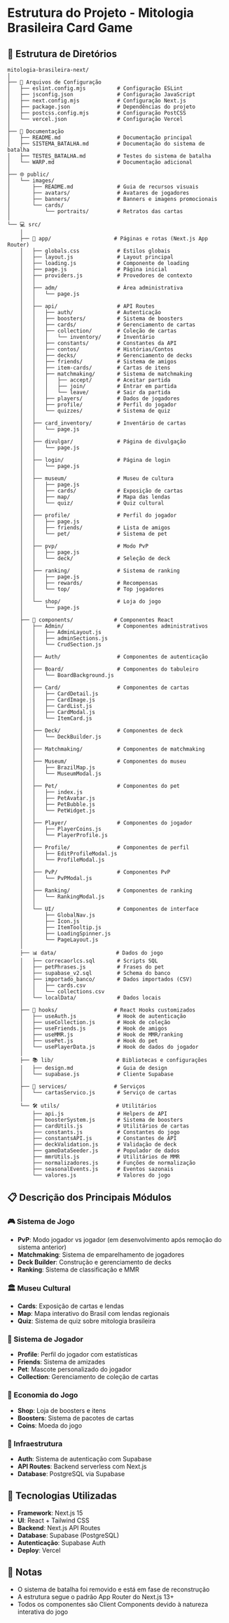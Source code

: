 # Estrutura do Projeto - Mitologia Brasileira Card Game

## 📁 Estrutura de Diretórios

```
mitologia-brasileira-next/
│
├── 📄 Arquivos de Configuração
│   ├── eslint.config.mjs          # Configuração ESLint
│   ├── jsconfig.json              # Configuração JavaScript
│   ├── next.config.mjs            # Configuração Next.js
│   ├── package.json               # Dependências do projeto
│   ├── postcss.config.mjs         # Configuração PostCSS
│   └── vercel.json                # Configuração Vercel
│
├── 📝 Documentação
│   ├── README.md                  # Documentação principal
│   ├── SISTEMA_BATALHA.md         # Documentação do sistema de batalha
│   ├── TESTES_BATALHA.md          # Testes do sistema de batalha
│   └── WARP.md                    # Documentação adicional
│
├── 🌐 public/
│   └── images/
│       ├── README.md              # Guia de recursos visuais
│       ├── avatars/               # Avatares de jogadores
│       ├── banners/               # Banners e imagens promocionais
│       └── cards/
│           └── portraits/         # Retratos das cartas
│
└── 💻 src/
    │
    ├── 📱 app/                    # Páginas e rotas (Next.js App Router)
    │   ├── globals.css            # Estilos globais
    │   ├── layout.js              # Layout principal
    │   ├── loading.js             # Componente de loading
    │   ├── page.js                # Página inicial
    │   ├── providers.js           # Provedores de contexto
    │   │
    │   ├── adm/                   # Área administrativa
    │   │   └── page.js
    │   │
    │   ├── api/                   # API Routes
    │   │   ├── auth/              # Autenticação
    │   │   ├── boosters/          # Sistema de boosters
    │   │   ├── cards/             # Gerenciamento de cartas
    │   │   ├── collection/        # Coleção de cartas
    │   │   │   └── inventory/     # Inventário
    │   │   ├── constants/         # Constantes da API
    │   │   ├── contos/            # Histórias/Contos
    │   │   ├── decks/             # Gerenciamento de decks
    │   │   ├── friends/           # Sistema de amigos
    │   │   ├── item-cards/        # Cartas de itens
    │   │   ├── matchmaking/       # Sistema de matchmaking
    │   │   │   ├── accept/        # Aceitar partida
    │   │   │   ├── join/          # Entrar em partida
    │   │   │   └── leave/         # Sair da partida
    │   │   ├── players/           # Dados de jogadores
    │   │   ├── profile/           # Perfil do jogador
    │   │   └── quizzes/           # Sistema de quiz
    │   │
    │   ├── card_inventory/        # Inventário de cartas
    │   │   └── page.js
    │   │
    │   ├── divulgar/              # Página de divulgação
    │   │   └── page.js
    │   │
    │   ├── login/                 # Página de login
    │   │   └── page.js
    │   │
    │   ├── museum/                # Museu de cultura
    │   │   ├── page.js
    │   │   ├── cards/             # Exposição de cartas
    │   │   ├── map/               # Mapa das lendas
    │   │   └── quiz/              # Quiz cultural
    │   │
    │   ├── profile/               # Perfil do jogador
    │   │   ├── page.js
    │   │   ├── friends/           # Lista de amigos
    │   │   └── pet/               # Sistema de pet
    │   │
    │   ├── pvp/                   # Modo PvP
    │   │   ├── page.js
    │   │   └── deck/              # Seleção de deck
    │   │
    │   ├── ranking/               # Sistema de ranking
    │   │   ├── page.js
    │   │   ├── rewards/           # Recompensas
    │   │   └── top/               # Top jogadores
    │   │
    │   └── shop/                  # Loja do jogo
    │       └── page.js
    │
    ├── 🧩 components/             # Componentes React
    │   ├── Admin/                 # Componentes administrativos
    │   │   ├── AdminLayout.js
    │   │   ├── adminSections.js
    │   │   └── CrudSection.js
    │   │
    │   ├── Auth/                  # Componentes de autenticação
    │   │
    │   ├── Board/                 # Componentes do tabuleiro
    │   │   └── BoardBackground.js
    │   │
    │   ├── Card/                  # Componentes de cartas
    │   │   ├── CardDetail.js
    │   │   ├── CardImage.js
    │   │   ├── CardList.js
    │   │   ├── CardModal.js
    │   │   └── ItemCard.js
    │   │
    │   ├── Deck/                  # Componentes de deck
    │   │   └── DeckBuilder.js
    │   │
    │   ├── Matchmaking/           # Componentes de matchmaking
    │   │
    │   ├── Museum/                # Componentes do museu
    │   │   ├── BrazilMap.js
    │   │   └── MuseumModal.js
    │   │
    │   ├── Pet/                   # Componentes do pet
    │   │   ├── index.js
    │   │   ├── PetAvatar.js
    │   │   ├── PetBubble.js
    │   │   └── PetWidget.js
    │   │
    │   ├── Player/                # Componentes do jogador
    │   │   ├── PlayerCoins.js
    │   │   └── PlayerProfile.js
    │   │
    │   ├── Profile/               # Componentes de perfil
    │   │   ├── EditProfileModal.js
    │   │   └── ProfileModal.js
    │   │
    │   ├── PvP/                   # Componentes PvP
    │   │   └── PvPModal.js
    │   │
    │   ├── Ranking/               # Componentes de ranking
    │   │   └── RankingModal.js
    │   │
    │   └── UI/                    # Componentes de interface
    │       ├── GlobalNav.js
    │       ├── Icon.js
    │       ├── ItemTooltip.js
    │       ├── LoadingSpinner.js
    │       └── PageLayout.js
    │
    ├── 📊 data/                   # Dados do jogo
    │   ├── correcaorlcs.sql       # Scripts SQL
    │   ├── petPhrases.js          # Frases do pet
    │   ├── supabase_v2.sql        # Schema do banco
    │   ├── importado_banco/       # Dados importados (CSV)
    │   │   ├── cards.csv
    │   │   └── collections.csv
    │   └── localData/             # Dados locais
    │
    ├── 🎣 hooks/                  # React Hooks customizados
    │   ├── useAuth.js             # Hook de autenticação
    │   ├── useCollection.js       # Hook de coleção
    │   ├── useFriends.js          # Hook de amigos
    │   ├── useMMR.js              # Hook de MMR/ranking
    │   ├── usePet.js              # Hook do pet
    │   └── usePlayerData.js       # Hook de dados do jogador
    │
    ├── 📚 lib/                    # Bibliotecas e configurações
    │   ├── design.md              # Guia de design
    │   └── supabase.js            # Cliente Supabase
    │
    ├── 🔧 services/               # Serviços
    │   └── cartasServico.js       # Serviço de cartas
    │
    └── 🛠️ utils/                  # Utilitários
        ├── api.js                 # Helpers de API
        ├── boosterSystem.js       # Sistema de boosters
        ├── cardUtils.js           # Utilitários de cartas
        ├── constants.js           # Constantes do jogo
        ├── constantsAPI.js        # Constantes de API
        ├── deckValidation.js      # Validação de deck
        ├── gameDataSeeder.js      # Populador de dados
        ├── mmrUtils.js            # Utilitários de MMR
        ├── normalizadores.js      # Funções de normalização
        ├── seasonalEvents.js      # Eventos sazonais
        └── valores.js             # Valores do jogo
```

## 📋 Descrição dos Principais Módulos

### 🎮 Sistema de Jogo
- **PvP**: Modo jogador vs jogador (em desenvolvimento após remoção do sistema anterior)
- **Matchmaking**: Sistema de emparelhamento de jogadores
- **Deck Builder**: Construção e gerenciamento de decks
- **Ranking**: Sistema de classificação e MMR

### 🏛️ Museu Cultural
- **Cards**: Exposição de cartas e lendas
- **Map**: Mapa interativo do Brasil com lendas regionais
- **Quiz**: Sistema de quiz sobre mitologia brasileira

### 👤 Sistema de Jogador
- **Profile**: Perfil do jogador com estatísticas
- **Friends**: Sistema de amizades
- **Pet**: Mascote personalizado do jogador
- **Collection**: Gerenciamento de coleção de cartas

### 🛒 Economia do Jogo
- **Shop**: Loja de boosters e itens
- **Boosters**: Sistema de pacotes de cartas
- **Coins**: Moeda do jogo

### 🔐 Infraestrutura
- **Auth**: Sistema de autenticação com Supabase
- **API Routes**: Backend serverless com Next.js
- **Database**: PostgreSQL via Supabase

## 🚀 Tecnologias Utilizadas

- **Framework**: Next.js 15
- **UI**: React + Tailwind CSS
- **Backend**: Next.js API Routes
- **Database**: Supabase (PostgreSQL)
- **Autenticação**: Supabase Auth
- **Deploy**: Vercel

## 📝 Notas

- O sistema de batalha foi removido e está em fase de reconstrução
- A estrutura segue o padrão App Router do Next.js 13+
- Todos os componentes são Client Components devido à natureza interativa do jogo
